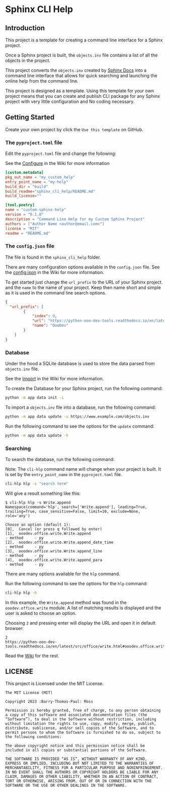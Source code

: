 # Sphinx CLI Help

## Introduction

This project is a template for creating a command line interface for a Sphinx project.

Once a Sphinx project is built, the `objects.inv` file contains a list of all the objects in the project.

This project converts the `objects.inv` created by [Sphinx Docs](https://www.sphinx-doc.org) into a command line interface that allows for quick searching and launching the online help from the command line.


This project is designed as a template.
Using this template for your own project means that you can create and publish CLI package for any Sphinx project with very little configuration and No coding necessary.

## Getting Started

Create your own project by click the `Use this template` on GitHub.

### The `pyproject.toml` file

Edit the `pyproject.toml` file and change the following:

See the [Configure](wiki/Configure) in the Wiki for more information

```toml
[custom.metadata]
pkg_out_name = "my_custom_help"
entry_point_name = "my-help"
build_dir = "build"
build_readme="sphinx_cli_help/README.md"
build_license=""

[tool.poetry]
name = "custom-sphinx-help"
version = "0.1.0"
description = "Command Line Help for my Custom Sphinx Project"
authors = ["Author Name <author@email.com>"]
license = "MIT"
readme = "README.md"
```

### The `config.json` file

The file is found in the `sphinx_cli_help` folder.

There are many configuration options available in the `config.json` file.
See the [config.json](wiki/config.json) in the Wiki for more information.

To get started just change the `url_prefix` to the URL of your Sphinx project. and the `name` to the name of your project. Keep then name short and simple as it is used in the command line search options.

```json
{
  "url_prefix": [
        {
            "index": 0,
            "url": "https://python-ooo-dev-tools.readthedocs.io/en/latest/",
            "name": "OooDev"
        }
    ]
}
```

### Database

Under the hood a SQLite database is used to store the data parsed from `objects.inv` file.

See the [Import](wiki/Import) in the Wiki for more information.

To create the Database for your Sphinx project, run the following command:

```bash
python -m app data init -i
```

To import a `objects.inv` file into a database, run the following command:

```bash
python -m app data update -u https://www.example.com/objects.inv
```

Run the following command to see the options for the `update` command:

```bash
python -m app data update -h
```

### Searching

To search the database, run the following command:

Note: The `cli-hlp` command name will change when your project is built.
It is set by the `entry_point_name` in the `pyproject.toml` file.

```bash
cli-hlp hlp -s "search term"
```

Will give a result something like this:

```text
$ cli-hlp hlp -s Write.append
Namespace(command='hlp', search=['Write.append'], leading=True, trailing=True, case_sensitive=False, limit=10, exclude=None, role='any')

Choose an option (default 1):
[0],  Cancel (or press q followed by enter)
[1],  ooodev.office.write.Write.append                                 - method     - py
[2],  ooodev.office.write.Write.append_date_time                       - method     - py
[3],  ooodev.office.write.Write.append_line                            - method     - py
[4],  ooodev.office.write.Write.append_para                            - method     - py
```

There are many options available for the `hlp` command.

Run the following command to see the options for the `hlp` command:

```bash
cli-hlp hlp -h
```


In this example, the `Write.append` method was found in the `ooodev.office.write` module.
A list of matching results is displayed and the user is asked to choose an option.

Choosing `2` and pressing enter will display the URL and open it in default browser:

 ```text
 2
https://python-ooo-dev-tools.readthedocs.io/en/latest/src/office/write.html#ooodev.office.write.Write.append_date_time
 ```

Read the [Wiki](wiki) for the rest.

## LICENSE

This project is Licensed under the MIT License.

```text
The MIT License (MIT)

Copyright 2023 :Barry-Thomas-Paul: Moss

Permission is hereby granted, free of charge, to any person obtaining a copy of this software and associated documentation files (the “Software”), to deal in the Software without restriction, including without limitation the rights to use, copy, modify, merge, publish, distribute, sublicense, and/or sell copies of the Software, and to permit persons to whom the Software is furnished to do so, subject to the following conditions:

The above copyright notice and this permission notice shall be included in all copies or substantial portions of the Software.

THE SOFTWARE IS PROVIDED “AS IS”, WITHOUT WARRANTY OF ANY KIND, EXPRESS OR IMPLIED, INCLUDING BUT NOT LIMITED TO THE WARRANTIES OF MERCHANTABILITY, FITNESS FOR A PARTICULAR PURPOSE AND NONINFRINGEMENT. IN NO EVENT SHALL THE AUTHORS OR COPYRIGHT HOLDERS BE LIABLE FOR ANY CLAIM, DAMAGES OR OTHER LIABILITY, WHETHER IN AN ACTION OF CONTRACT, TORT OR OTHERWISE, ARISING FROM, OUT OF OR IN CONNECTION WITH THE SOFTWARE OR THE USE OR OTHER DEALINGS IN THE SOFTWARE.
```

